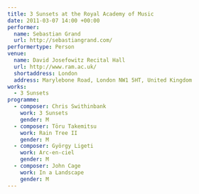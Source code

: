 ```yaml
---
title: 3 Sunsets at the Royal Academy of Music
date: 2011-03-07 14:00 +00:00
performer:
  name: Sebastian Grand
  url: http://sebastiangrand.com/
performertype: Person
venue:
  name: David Josefowitz Recital Hall
  url: http://www.ram.ac.uk/
  shortaddress: London
  address: Marylebone Road, London NW1 5HT, United Kingdom
works:
  - 3 Sunsets
programme:
  - composer: Chris Swithinbank
    work: 3 Sunsets
    gender: M
  - composer: Tōru Takemitsu
    work: Rain Tree II
    gender: M
  - composer: György Ligeti
    work: Arc-en-ciel
    gender: M
  - composer: John Cage
    work: In a Landscape
    gender: M
---
```

